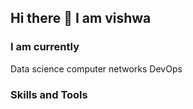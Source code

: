 ## Hi there 👋 I am vishwa
### I am currently
 Data science 
 computer networks
 DevOps
### Skills and Tools


